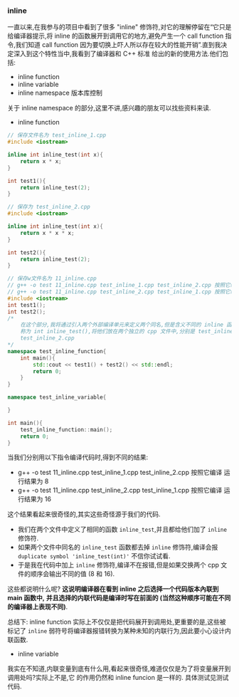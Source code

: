 ### inline

一直以来,在我参与的项目中看到了很多 "inline" 修饰符,对它的理解停留在“它只是给编译器提示,将
inline 的函数展开到调用它的地方,避免产生一个 call function 指令,我们知道 call function
因为要切换上吓人所以存在较大的性能开销”.直到我决定深入到这个特性当中,我看到了编译器和 C++ 标准
给出的新的使用方法.他们包括:
* inline function
* inline variable
* inline namespace  版本库控制

关于 inline namespace 的部分,这里不讲,感兴趣的朋友可以找些资料来读.

* inline function

```cpp
// 保存文件名为 test_inline_1.cpp
#include <iostream>

inline int inline_test(int x){
    return x * x;
}

int test1(){
    return inline_test(2);
}
```

```cpp
// 保存为 test_inline_2.cpp
#include <iostream>

inline int inline_test(int x){
    return x * x * x;
}

int test2(){
    return inline_test(2);
}
```

```cpp
// 保存w文件名为 11_inline.cpp
// g++ -o test 11_inline.cpp test_inline_1.cpp test_inline_2.cpp 按照它编译 运行结果为 8
// g++ -o test 11_inline.cpp test_inline_2.cpp test_inline_1.cpp 按照它编译 运行结果为 16
#include <iostream>
int test1();
int test2();
/*
	在这个部分,我将通过引入两个外部编译单元来定义两个同名,但是含义不同的 inline 函数,
	称为 int inline_test(),将他们放在两个独立的 cpp 文件中,分别是 test_inline_1.cpp 和
	test_inline_2.cpp
*/
namespace test_inline_function{
	int main(){
		std::cout << test1() + test2() << std::endl;
		return 0;
	}
}

namespace test_inline_variable{

}

int main(){
	test_inline_function::main();
	return 0;
}
```

当我们分别用以下指令编译代码时,得到不同的结果:

* g++ -o test 11_inline.cpp test_inline_1.cpp test_inline_2.cpp 按照它编译 运行结果为 8
* g++ -o test 11_inline.cpp test_inline_2.cpp test_inline_1.cpp 按照它编译 运行结果为 16

这个结果看起来很奇怪的,其实这些奇怪源于我们的代码.

* 我们在两个文件中定义了相同的函数 `inline_test`,并且都给他们加了 `inline` 修饰符.
* 如果两个文件中同名的 `inline_test` 函数都去掉 `inline` 修饰符,编译会报 `duplicate symbol 'inline_test(int)'`
不信你试试看.
* 于是我在代码中加上 `inline` 修饰符,编译不在报错,但是如果交换两个 cpp 文件的顺序会输出不同的值 (8 和 16).

这些都说明什么呢? **这说明编译器在看到 inline 之后选择一个代码版本內联到 main 函数中,**
**并且选择的内联代码是编译时写在前面的 (当然这种顺序可能在不同的编译器上表现不同)**.

总结下: inline function 实际上不仅仅是把代码展开到调用处,更重要的是,这些被标记了 `inline`
弱符号将编译器报错转换为某种未知的内联行为,因此要小心设计内联函数.

* inline variable

我实在不知道,内联变量到底有什么用,看起来很奇怪,难道仅仅是为了将变量展开到调用处吗?实际上不是,它
的作用仍然和 inline funcion 是一样的. 具体测试见测试代码.